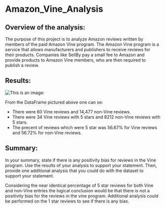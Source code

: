 # Amazon_Vine_Analysis

## Overview of the analysis: 
The purpose of this project is to analyze Amazon reviews written by members of the paid Amazon Vine program. The Amazon Vine program is a service that allows manufacturers and publishers to receive reviews for their products. Companies like SellBy pay a small fee to Amazon and provide products to Amazon Vine members, who are then required to publish a review.

## Results: 
![This is an image:]()

From the DataFrame pictured above one can se:
- There were 60 Vine reviews and 14,477 non-Vine reviews.
- There were 34 Vine reviews with 5 stars and 8212 non-Vine reviews with 5 stars.
- The precent of reviews which were 5 star was 56.67% for Vine reviews and 56.72% for non-Vine reviews.
## Summary: 
In your summary, state if there is any positivity bias for reviews in the Vine program. Use the results of your analysis to support your statement. Then, provide one additional analysis that you could do with the dataset to support your statement.

Considering the near identical percentage of 5 star reviews for both Vine and non-Vine entries the logical conclusion would be that there
is not a positivity bias for the reviews in the vine program. Additional analysis could be performed on the 1 star reviews to see if there is any bias.